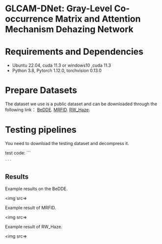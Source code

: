# GLCAM-DNet: Gray-Level Co-occurrence Matrix and Attention Mechanism Dehazing Network

# Requirements and Dependencies
* Ubuntu 22.04, cuda 11.3 or windows10 ,cuda 11.3
* Python 3.8, Pytorch 1.12.0, torchvision 0.13.0

# Prepare Datasets
The dataset we use is a public dataset and can be downloaded through the following link：
[BeDDE](https://github.com/xiaofeng94/BeDDE-for-defogging).
[MRFID](http://www.vistalab.ac.cn/MRFID-for-defogging/).
[RW_Haze](https://github.com/jiyouchen103/Image-Dehazing-Assessment-A-Real-World-Dataset-and-A-Haze-Density-Aware-Criteria-and-RW_Haze).

# Testing pipelines
You need to download the testing dataset and decompress it.

test code:
    ```
        
    ```

## Results 
Example results on the BeDDE.

<img src=>  

Example result of MRFID.

<img src=> 

Example result of RW_Haze.

<img src=>

